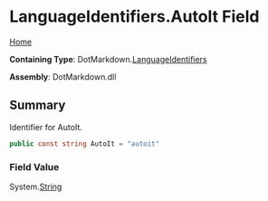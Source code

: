 <a name="_top"></a>

# LanguageIdentifiers\.AutoIt Field

[Home](../../../README.md#_top)

**Containing Type**: DotMarkdown\.[LanguageIdentifiers](../README.md#_top)

**Assembly**: DotMarkdown\.dll

## Summary

Identifier for AutoIt\.

```csharp
public const string AutoIt = "autoit"
```

### Field Value

System\.[String](https://docs.microsoft.com/en-us/dotnet/api/system.string)

